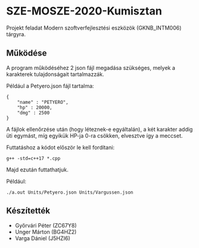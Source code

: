 # SZE-MOSZE-2020-Kumisztan

Projekt feladat Modern szoftverfejlesztési eszközök (GKNB_INTM006) tárgyra.

## Működése

A program működéséhez 2 json fájl megadása szükséges, melyek a karakterek tulajdonságait tartalmazzák.

Például a Petyero.json fájl tartalma:

```
{
    "name" : "PETYERO",
    "hp" : 20000,
    "dmg" : 2500
}
```

A fájlok ellenőrzése után (hogy léteznek-e egyáltalán), a két karakter addig üti egymást, míg egyikük HP-ja 0-ra csökken, elvesztve így a meccset.

Futtatáshoz a kódot először le kell fordítani:

`g++ -std=c++17 *.cpp`

Majd ezután futtathatjuk.

Például:

`./a.out Units/Petyero.json Units/Vargussen.json`

## Készítették

- Győrvári Péter (ZC67Y8)
- Unger Márton (BG4HZ2)
- Varga Dániel (J5HZI6)